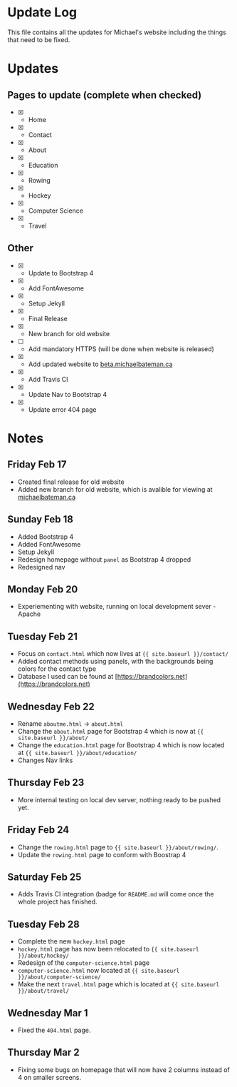# Update Log

This file contains all the updates for Michael's website including the things that need to be fixed.

# Updates
## Pages to update (complete when checked)

- [x] - Home
- [x] - Contact
- [x] - About
- [x] - Education
- [x] - Rowing
- [x] - Hockey
- [x] - Computer Science
- [x] - Travel

## Other

- [x] - Update to Bootstrap 4
- [x] - Add FontAwesome
- [x] - Setup Jekyll
- [x] - Final Release
- [x] - New branch for old website
- [ ] - Add mandatory HTTPS (will be done when website is released)
- [x] - Add updated website to [beta.michaelbateman.ca](https://beta.michaelbateman.ca)
- [x] - Add Travis CI
- [x] - Update Nav to Bootstrap 4
- [x] - Update error 404 page

# Notes

## Friday Feb 17

* Created final release for old website
* Added new branch for old website, which is avalible for viewing at [michaelbateman.ca](http://michaelbateman.ca)

## Sunday Feb 18

* Added Bootstrap 4
* Added FontAwesome
* Setup Jekyll
* Redesign homepage without `panel` as Bootstrap 4 dropped
* Redesigned nav

## Monday Feb 20

* Experiementing with website, running on local development sever - Apache

## Tuesday Feb 21

* Focus on `contact.html` which now lives at `{{ site.baseurl }}/contact/`
* Added contact methods using panels, with the backgrounds being colors for the contact type
* Database I used can be found at [https://brandcolors.net](https://brandcolors.net)

## Wednesday Feb 22

* Rename `aboutme.html` -> `about.html`
* Change the `about.html` page for Bootstrap 4 which is now at `{{ site.baseurl }}/about/`
* Change the `education.html` page for Bootstrap 4 which is now located at `{{ site.baseurl }}/about/education/`
* Changes Nav links

## Thursday Feb 23

* More internal testing on local dev server, nothing ready to be pushed yet.

## Friday Feb 24

* Change the `rowing.html` page to `{{ site.baseurl }}/about/rowing/`.
* Update the `rowing.html` page to conform with Boostrap 4

## Saturday Feb 25

* Adds Travis CI integration (badge for `README.md` will come once the whole project has finished.

## Tuesday Feb 28

* Complete the new `hockey.html` page
* `hockey.html` page has now been relocated to `{{ site.baseurl }}/about/hockey/`
* Redesign of the `computer-science.html` page
* `computer-science.html` now located at `{{ site.baseurl }}/about/computer-science/`
* Make the next `travel.html` page which is located at `{{ site.baseurl }}/about/travel/`

## Wednesday Mar 1

* Fixed the `404.html` page.

## Thursday Mar 2

* Fixing some bugs on homepage that will now have 2 columns instead of 4 on smaller screens.